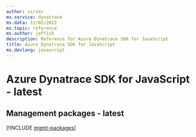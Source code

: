 ```yaml
---
author: xirzec
ms.service: dynatrace
ms.data: 11/02/2022
ms.topic: reference
ms.author: jeffish
description: Reference for Azure Dynatrace SDK for JavaScript
title: Azure Dynatrace SDK for JavaScript
ms.devlang: javascript
---
```

# Azure Dynatrace SDK for JavaScript - latest

## Management packages - latest
[!INCLUDE [mgmt-packages](dynatrace-mgmt-index.md)]